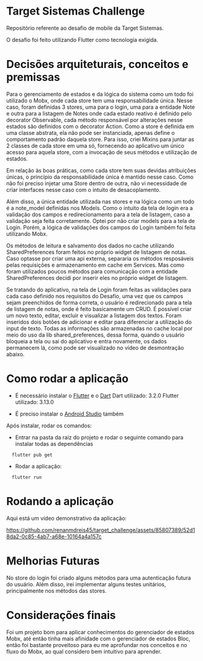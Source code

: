 # Target Sistemas Challenge

Repositório referente ao desafio de mobile da Target Sistemas.

  O desafio foi feito utilizando Flutter como tecnologia exigida. 


# Decisões arquiteturais, conceitos e premissas

  Para o gerenciamento de estados e da lógica do sistema como um todo foi utilizado o Mobx, onde cada store tem uma responsabilidade única. Nesse caso, foram definidas 3 stores, uma para o login, uma para a entidade Note e outra para a listagem de Notes onde cada estado reativo é definido pelo decorator Observable, cada método responsável por alterações nesse estados são definidos com o decorator Action. Como a store é definida em uma classe abstrata, ela não pode ser instanciada, apenas define o comportamento padrão daquela store. Para isso, criei Mixins para juntar as 2 classes de cada store em uma só, fornecendo ao aplicativo um único acesso para aquela store, com a invocação de seus métodos e utilização de estados.

  Em relação às boas práticas, como cada store tem suas devidas atribuições únicas, o princípio da responsabilidade única é mantido nesse caso. Como não foi preciso injetar uma Store dentro de outra, não vi necessidade de criar interfaces nesse caso com o intuito de desacoplamento.

  Além disso, a única entidade utilizada nas stores e na lógica como um todo é a note_model definidas nos Models. Como o intuito da tela de login era a validação dos campos e redirecionamento para a tela de listagem, caso a validação seja feita corretamente. Optei por não criar models para a tela de Login. Porém, a lógica de validações dos campos do Login também foi feita utilizando Mobx.

  Os métodos de leitura e salvamento dos dados no cache utilizando SharedPreferences foram feitos no próprio widget de listagem de notas. Caso optasse por criar uma api externa, separaria os métodos resposáveis pelas requisições e armazenamento em cache em Services. Mas como foram utilizados poucos métodos para comunicação com a entidade SharedPreferences decidi por inserir eles no próprio widget de listagem.

  Se tratando do aplicativo, na tela de Login foram feitas as validações para cada caso definido nos requisitos do Desafio, uma vez que os campos sejam preenchidos de forma correta, o usuário é redirecionado para a tela de listagem de notas, onde é feito basicamente um CRUD. É possível criar um novo texto, editar, excluir e visualizar a listagem dos textos. Foram inseridos dois botões de adicionar e editar para diferenciar a utilização do input de texto. Todas as informações são armazenadas no cache local por meio do uso da lib shared_preferences, dessa forma, quando o usuário bloqueia a tela ou sai do aplicativo e entra novamente, os dados permanecem lá, como pode ser visualizado no vídeo de desmontração abaixo.

 # Como rodar a aplicação
  
  - É necessário instalar o [Flutter](https://docs.flutter.dev/get-started/install)  e o [Dart](https://dart.dev/get-dart)
        Dart utilizado: 3.2.0
        Flutter utilizado: 3.13.0

  - É preciso instalar o [Android Studio](https://developer.android.com/studio) também

  Após instalar, rodar os comandos:

- Entrar na pasta da raiz do projeto e rodar o seguinte comando para instalar todas as dependências

```
  flutter pub get

```

- Rodar a aplicação: 

```
  flutter run

```

# Rodando a aplicação

Aqui está um vídeo demonstrativo da aplicação:

https://github.com/renanmdreis45/target_challenge/assets/85807389/52d18da2-0c85-4ab7-a68e-10164a4a157c

# Melhorias Futuras

No store do login foi criado alguns métodos para uma autenticação futura do usuário. Além disso, irei implementar alguns testes unitários, principalmente nos métodos das stores.

# Considerações finais
Foi um projeto bom para aplicar conhecimentos do gerenciador de estados Mobx, até então tinha mais afinidade com o gerenciador de estados Bloc, então foi bastante proveitoso para eu me aprofundar nos conceitos e no fluxo do Mobx, ao qual considero bem intuitivo para aprender.

